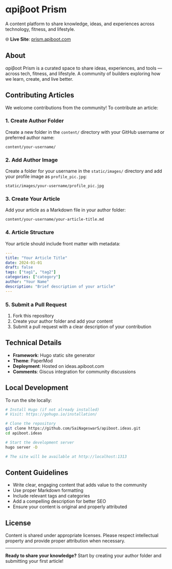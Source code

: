 # αpiβoot Prism

A content platform to share knowledge, ideas, and experiences across technology, fitness, and lifestyle.

🌐 **Live Site**: [prism.apiboot.com](https://prism.apiboot.com)

## About

αpiβoot Prism is a curated space to share ideas, experiences, and tools — across tech, fitness, and lifestyle. A community of builders exploring how we learn, create, and live better.

## Contributing Articles

We welcome contributions from the community! To contribute an article:

### 1. Create Author Folder
Create a new folder in the `content/` directory with your GitHub username or preferred author name:
```
content/your-username/
```

### 2. Add Author Image
Create a folder for your username in the `static/images/` directory and add your profile image as `profile_pic.jpg`:
```
static/images/your-username/profile_pic.jpg
```

### 3. Create Your Article
Add your article as a Markdown file in your author folder:
```
content/your-username/your-article-title.md
```

### 4. Article Structure
Your article should include front matter with metadata:

```yaml
---
title: "Your Article Title"
date: 2024-01-01
draft: false
tags: ["tag1", "tag2"]
categories: ["category"]
author: "Your Name"
description: "Brief description of your article"
---
```

### 5. Submit a Pull Request
1. Fork this repository
2. Create your author folder and add your content
3. Submit a pull request with a clear description of your contribution

## Technical Details

- **Framework**: Hugo static site generator
- **Theme**: PaperMod
- **Deployment**: Hosted on ideas.apiboot.com
- **Comments**: Giscus integration for community discussions

## Local Development

To run the site locally:

```bash
# Install Hugo (if not already installed)
# Visit: https://gohugo.io/installation/

# Clone the repository
git clone https://github.com/SaiNageswarS/apiboot.ideas.git
cd apiboot.ideas

# Start the development server
hugo server -D

# The site will be available at http://localhost:1313
```

## Content Guidelines

- Write clear, engaging content that adds value to the community
- Use proper Markdown formatting
- Include relevant tags and categories
- Add a compelling description for better SEO
- Ensure your content is original and properly attributed

## License

Content is shared under appropriate licenses. Please respect intellectual property and provide proper attribution when necessary.

---

**Ready to share your knowledge?** Start by creating your author folder and submitting your first article!
